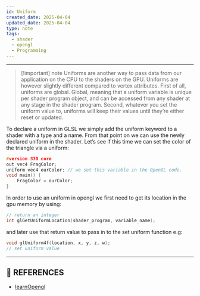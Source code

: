 ```yaml
---
id: Uniform
created_date: 2025-04-04
updated_date: 2025-04-04
type: note
tags:
  - shader
  - opengl
  - Programming
---
```

---
> [!important] note
> Uniforms are another way to pass data from our application on the CPU to the shaders on the GPU. Uniforms are however slightly different compared to vertex attributes. First of all, uniforms are global. Global, meaning that a uniform variable is unique per shader program object, and can be accessed from any shader at any stage in the shader program. Second, whatever you set the uniform value to, uniforms will keep their values until they’re either reset or updated.

To declare a uniform in GLSL we simply add the uniform keyword to a shader with a type and a name. From that point on we can use the newly declared uniform in the shader. Let’s see if this time we can set the color of the triangle via a uniform:

```c
#version 330 core
out vec4 FragColor;
uniform vec4 ourColor; // we set this variable in the OpenGL code.
void main() {
    FragColor = ourColor;
}
```

In order to use an uniform in opengl we first need to get its location in the gpu memory by using:

```cpp
// return an integer
int glGetUniformLocation(shader_program, variable_name);
```

and later use that return value to pass in to the set uniform function e.g:

```cpp
void glUniform4f(location, x, y, z, w);
// set uniform value
```

---
## 🔗 REFERENCES
- [learnOpengl](https://learnopengl.com)